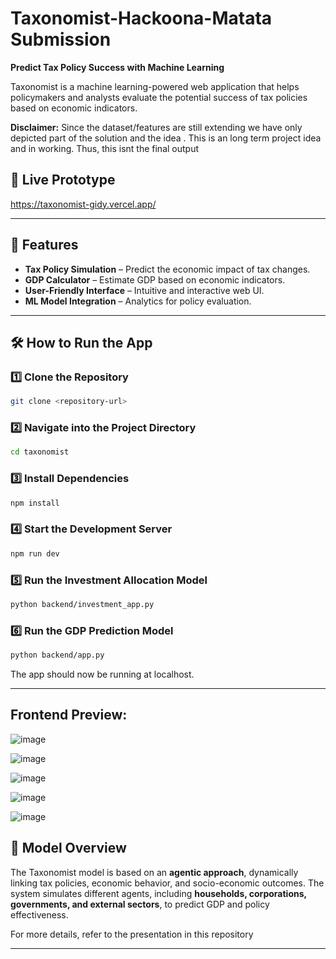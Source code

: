 # Taxonomist-Hackoona-Matata Submission

**Predict Tax Policy Success with Machine Learning**

Taxonomist is a machine learning-powered web application that helps policymakers and analysts evaluate the potential success of tax policies based on economic indicators.

**Disclaimer:** Since the dataset/features are still extending we have only depicted part of the solution and the idea . This is an long term project idea and in working. Thus, this isnt the final output 

## 🚀 Live Prototype  
https://taxonomist-gidy.vercel.app/

---

## 📌 Features  
- **Tax Policy Simulation** – Predict the economic impact of tax changes.  
- **GDP Calculator** – Estimate GDP based on economic indicators.  
- **User-Friendly Interface** – Intuitive and interactive web UI.  
- **ML Model Integration** – Analytics for policy evaluation.  

---

## 🛠️ How to Run the App  

### 1️⃣ Clone the Repository  
```sh
git clone <repository-url>
```

### 2️⃣ Navigate into the Project Directory  
```sh
cd taxonomist
```

### 3️⃣ Install Dependencies  
```sh
npm install
```

### 4️⃣ Start the Development Server  
```sh
npm run dev
```

### 5️⃣ Run the Investment Allocation Model
```sh
python backend/investment_app.py

```

### 6️⃣ Run the GDP Prediction Model
```sh
python backend/app.py
```

The app should now be running at localhost.  

---
## Frontend Preview:
![image](https://github.com/user-attachments/assets/9d84478b-6506-42d7-8db6-0fd2dbb4d4b7)

![image](https://github.com/user-attachments/assets/605a5984-6a1c-4891-8ebb-45622c491b83)

![image](https://github.com/user-attachments/assets/19e8b27b-af04-4481-af27-816b4915f107)

![image](https://github.com/user-attachments/assets/65826e07-b789-43b5-8bc3-494131e0e088)

![image](https://github.com/user-attachments/assets/46c714cb-0e65-4c6e-9161-006f312aa1e5)


## 📜 Model Overview  
The Taxonomist model is based on an **agentic approach**, dynamically linking tax policies, economic behavior, and socio-economic outcomes. The system simulates different agents, including **households, corporations, governments, and external sectors**, to predict GDP and policy effectiveness.  

For more details, refer to the presentation in this repository

---

